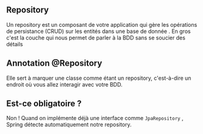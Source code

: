 ## Repository
Un repository est un composant de votre application qui gère les opérations de persistance (CRUD) sur les entités dans une base de donnée . En gros c'est la couche qui nous permet de parler à la BDD sans se soucier des détails

## Annotation @Repository

Elle sert à marquer une classe comme étant un repository, c'est-à-dire un endroit où vous allez interagir avec votre BDD.

## Est-ce obligatoire ?

Non ! Quand on implémente déjà une interface comme `JpaRepository` , Spring détecte automatiquement notre repository.